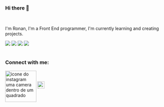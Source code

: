 ### Hi there 👋
<br>

I'm Ronan, I'm a Front End programmer, I'm currently learning and creating projects.
<br>

<img src="https://img.shields.io/badge/HTML5-E34F26?style=for-the-badge&logo=html5&logoColor=white">
<img src="https://img.shields.io/badge/CSS3-1572B6?style=for-the-badge&logo=css3&logoColor=white">
<img src="https://img.shields.io/badge/JavaScript-F7DF1E?style=for-the-badge&logo=javascript&logoColor=black">
<img src="https://img.shields.io/badge/React-20232A?style=for-the-badge&logo=react&logoColor=61DAFB">
<br>
<br>

### Connect with me:

<a href="https://www.instagram.com/ronaninanao">
<img align="left" alt="icone do instagram uma camera dentro de um quadrado" width="100px"  src="https://img.shields.io/badge/Instagram-E4405F?style=for-the-badge&logo=instagram&logoColor=white" />
</a>
<br>
<br>
<a href="mailto:ronan.moreira19@gmail.com">
<img align="left" alt="icone do gmail" height="23px" src="https://img.shields.io/badge/Gmail-D14836?style=for-the-badge&logo=gmail&logoColor=white" /> 
  </a>
